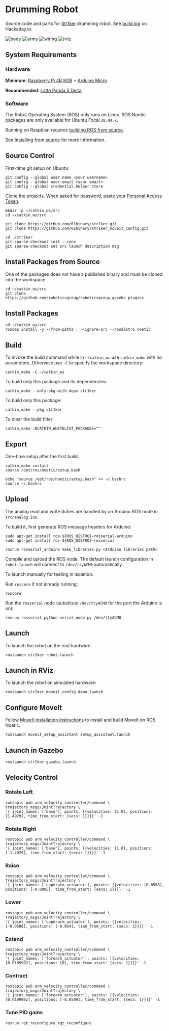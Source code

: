 # Drumming Robot

Source code and parts for [Str1ker](https://www.01binary.us/projects/drumming-robot/) drumming robot. See [build log](https://hackaday.io/project/171607-drumming-robot) on Hackaday.io.

![body](./doc/readme/body.png)
![arms](./doc/readme/arms.png)
![wiring](./doc/readme/wiring.jpeg)
![rviz](./design/arm.png)

## System Requirements

### Hardware

**Minimum**: [Raspberry Pi 4B 8GB](https://www.amazon.com/Raspberry-Pi-Computer-Suitable-Workstation/dp/B0899VXM8F) + [Arduino Micro](https://www.amazon.com/Arduino-Micro-Headers-A000053-Controller/dp/B00AFY2S56)

**Recommended**: [Latte Panda 3 Delta](https://www.amazon.com/LattePanda-Delta-864-Pocket-Sized-Computer/dp/B0BB7CY51B)

### Software

The Robot Operating System (ROS) only runs on Linux. ROS Noetic packages are only available for Ubuntu Focal `20.04.x`.

Running on Raspbian requires [building ROS from source](https://varhowto.com/install-ros-noetic-raspberry-pi-4/).

See [Installing from source](http://wiki.ros.org/noetic/Installation/Source) for more information.

## Source Control

First-time git setup on Ubuntu:

```
git config --global user.name <your username>
git config --global user.email <your email>
git config --global credential.helper store
```

Clone the projects. When asked for password, paste your [Personal Access Token](https://docs.github.com/en/authentication/keeping-your-account-and-data-secure/creating-a-personal-access-token).

```
mkdir -p ~/catkin_ws/src
cd ~/catkin_ws/src

git clone https://github.com/01binary/str1ker.git
git clone https://github.com/01binary/str1ker_moveit_config.git

cd ./str1ker
git sparse-checkout init --cone
git sparse-checkout set src launch description msg
```

## Install Packages from Source

One of the packages does not have a published binary and must be cloned into the workspace.

```
cd ~/catkin_ws/src
git clone https://github.com/roboticsgroup/roboticsgroup_gazebo_plugins
```

## Install Packages

```
cd ~/catkin_ws/src
rosdep install -y --from-paths . --ignore-src --rosdistro noetic
```

## Build

To invoke the build command while in `~/catkin_ws` use `catkin_make` with no parameters. Otherwise use `-C` to specify the workspace directory:

```
catkin_make -C ~/catkin_ws
```

To build only this package and its dependencies:

```
catkin_make --only-pkg-with-deps str1ker
```

To build only this package:

```
catkin_make --pkg str1ker
```

To clear the build filter:

```
catkin_make -DCATKIN_WHITELIST_PACKAGES=""
```

## Export

One-time setup after the first build.

```
catkin_make install
source /opt/ros/noetic/setup.bash

echo "source /opt/ros/noetic/setup.bash" >> ~/.bashrc
source ~/.bashrc
```

## Upload

The analog read and write duties are handled by an Arduino ROS node in `src/analog.ino`.

To build it, first generate ROS message headers for Arduino:

```
sudo apt-get install ros-${ROS_DISTRO}-rosserial-arduino
sudo apt-get install ros-${ROS_DISTRO}-rosserial

rosrun rosserial_arduino make_libraries.py <Arduino libraries path>
```

Compile and upload the ROS node. The default launch configuration in `robot.launch` will connect to `/dev/ttyACM0` automatically.

To launch manually for testing in isolation:

Run `roscore` if not already running:

```
roscore
```

Run the `rosserial` node (substitute `/dev/ttyACM0` for the port the Arduino is on):

```
rosrun rosserial_python serial_node.py /dev/ttyACM0
```

## Launch

To launch the robot on the real hardware:

```
roslaunch str1ker robot.launch
```

## Launch in RViz

To launch the robot on simulated hardware:

```
roslaunch str1ker_moveit_config demo.launch
```

## Configure MoveIt

Follow [MoveIt installation instructions](https://ros-planning.github.io/moveit_tutorials/doc/getting_started/getting_started.html) to install and build MoveIt on ROS Noetic.

```
roslaunch moveit_setup_assistant setup_assistant.launch
```

## Launch in Gazebo

```
roslaunch str1ker gazebo.launch
```

## Velocity Control

### Rotate Left

```
rostopic pub arm_velocity_controller/command \
trajectory_msgs/JointTrajectory \
'{ joint_names: ['base'], points: [{velocities: [1.0], positions: [1.4929], time_from_start: {secs: 1}}]}' -1
```

### Rotate Right

```
rostopic pub arm_velocity_controller/command \
trajectory_msgs/JointTrajectory \
'{ joint_names: ['base'], points: [{velocities: [1.0], positions: [-1.4929], time_from_start: {secs: 1}}]}' -1
```

### Raise

```
rostopic pub arm_velocity_controller/command \
trajectory_msgs/JointTrajectory \
'{ joint_names: ['upperarm_actuator'], points: [{velocities: [0.0508], positions: [-0.0005], time_from_start: {secs: 1}}]}' -1
```

### Lower

```
rostopic pub arm_velocity_controller/command \
trajectory_msgs/JointTrajectory \
'{ joint_names: ['upperarm_actuator'], points: [{velocities: [-0.0508], positions: [-0.054], time_from_start: {secs: 1}}]}' -1
```

### Extend

```
rostopic pub arm_velocity_controller/command \
trajectory_msgs/JointTrajectory \
'{ joint_names: ['forearm_actuator'], points: [{velocities: [0.0109982], positions: [0], time_from_start: {secs: 1}}]}' -1
```

### Contract

```
rostopic pub arm_velocity_controller/command \
trajectory_msgs/JointTrajectory \
'{ joint_names: ['forearm_actuator'], points: [{velocities: [0.0109982], positions: [-0.0508], time_from_start: {secs: 1}}]}' -1
```

### Tune PID gains

```
rosrun rqt_reconfigure rqt_reconfigure
```
